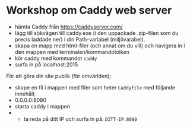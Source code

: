 # Workshop om Caddy web server

- hämta Caddy från https://caddyserver.com/
- lägg till sökvägen till caddy.exe (i den uppackade .zip-filen som du precis laddade ner) i din Path-variabel (miljövarabel).
- skapa en mapp med html-filer (och annat om du vill) och navigera in i den mappen med terminalen/kommandotolken
- kör caddy med kommandot <code>caddy</code>
- surfa in på localhost:2015


För att göra din site publik (för omvärlden);
- skape en fil i mappen med filer som heter <code>Caddyfile</code> med följande innehåll;
- 0.0.0.0:8080
- starta caddy i mappen
- - ta reda på ditt IP och surfa in på: <code>DITT-IP:8080</code>
